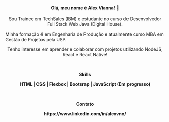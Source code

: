 <h4 align="center">
  Olá, meu nome é Alex Vianna! 👋
</h4>
<p align="center">
  Sou Trainee em TechSales (IBM) e estudante no curso de Desenvolvedor Full Stack Web Java (Digital House).
</p>
<hp align="center">
  Minha formação é em Engenharia de Produção e atualmente curso MBA em Gestão de Projetos pela USP.
</p>
<p align="center">
  Tenho interesse em aprender e colaborar com projetos utilizando NodeJS, React e React Native!
</p>
<br>
<p align="center">
  <b>Skills<b>
</p>
<p align="center">
  HTML | CSS | Flexbox | Bootsrap | JavaScript (Em progresso)
</p>
<br>
<p align="center">
  <b>Contato<b>
</p>
<p align="center">
  https://www.linkedin.com/in/alexvnn/
</p>

<!--
**AlexVnn/AlexVnn** is a ✨ _special_ ✨ repository because its `README.md` (this file) appears on your GitHub profile.

Here are some ideas to get you started:

- 🔭 I’m currently working on ...
- 🌱 I’m currently learning ...
- 👯 I’m looking to collaborate on ...
- 🤔 I’m looking for help with ...
- 💬 Ask me about ...
- 📫 How to reach me: ...
- 😄 Pronouns: ...
- ⚡ Fun fact: ...
-->
